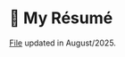 # :necktie: My Résumé

[File](https://drive.google.com/file/d/1bOFjCfhoyabvcZ7LXf5T3EtY9h6umsaR/view) updated in August/2025.

